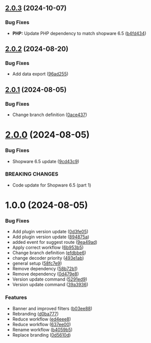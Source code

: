 ## [2.0.3](https://github.com/MakairaIO/shopware6-connect/compare/2.0.2...2.0.3) (2024-10-07)


### Bug Fixes

* **PHP:** Update PHP dependency to match shopware 6.5 ([b4fd434](https://github.com/MakairaIO/shopware6-connect/commit/b4fd434c27cca50f5a82366821530bed12985c1e))

## [2.0.2](https://github.com/MakairaIO/shopware6-connect/compare/2.0.1...2.0.2) (2024-08-20)


### Bug Fixes

* Add data export ([96ad255](https://github.com/MakairaIO/shopware6-connect/commit/96ad2552b9aec55624a0e3d8b9c30c0c6cb4e88a))

## [2.0.1](https://github.com/MakairaIO/shopware6-connect/compare/2.0.0...2.0.1) (2024-08-05)


### Bug Fixes

* Change branch definition ([0ace437](https://github.com/MakairaIO/shopware6-connect/commit/0ace437208cc63db2db7e038f5ae4a94f6527861))

# [2.0.0](https://github.com/MakairaIO/shopware6-connect/compare/1.0.0...2.0.0) (2024-08-05)


### Bug Fixes

* Shopware 6.5 update ([9cd43c9](https://github.com/MakairaIO/shopware6-connect/commit/9cd43c9266bc25aea07dc8cc4b3eea5011f9d7a9))


### BREAKING CHANGES

* Code update for Shopware 6.5 (part 1)

# 1.0.0 (2024-08-05)


### Bug Fixes

* Add plugin version update ([0d3fe05](https://github.com/MakairaIO/shopware6-connect/commit/0d3fe057275a04aeb57e2ac147dc6c7a60828c56))
* Add plugin version update ([894875a](https://github.com/MakairaIO/shopware6-connect/commit/894875a9d6a294ea276d391767ef63aeff84f0e4))
* added event for suggest route ([9ea49ad](https://github.com/MakairaIO/shopware6-connect/commit/9ea49add3e4b7634b8f50bb6062b2e9dbc878708))
* Apply correct workflow ([6b953b5](https://github.com/MakairaIO/shopware6-connect/commit/6b953b5fdf9e87086994290724450943cf111afa))
* Change branch definition ([efdbbe6](https://github.com/MakairaIO/shopware6-connect/commit/efdbbe610e717ae8557d2f20ac869b10e81bc0fd))
* change decoder priority ([493e1ab](https://github.com/MakairaIO/shopware6-connect/commit/493e1ab74821ffa77a6c4087d2b6ed7695775b27))
* general setup ([58fc7e9](https://github.com/MakairaIO/shopware6-connect/commit/58fc7e933fc2b43fba1293e24bee94bc12cf799e))
* Remove dependency ([58b72b1](https://github.com/MakairaIO/shopware6-connect/commit/58b72b1f10adee05782bc6bb16c77778b20ee814))
* Remove dependency ([0d479e8](https://github.com/MakairaIO/shopware6-connect/commit/0d479e876a527cd96bd386d39e231e4c71562693))
* Version update command ([5291ed9](https://github.com/MakairaIO/shopware6-connect/commit/5291ed96c0e32c247c395f527f475da2cb62f981))
* Version update command ([39a3936](https://github.com/MakairaIO/shopware6-connect/commit/39a3936b6de712f8962be93b41c6387b3a36eabf))


### Features

* Banner and improved filters ([b03ee88](https://github.com/MakairaIO/shopware6-connect/commit/b03ee88cc62c3433849a85417d3a1baf164c0bb9))
* Rebranding ([d0ba777](https://github.com/MakairaIO/shopware6-connect/commit/d0ba77757cbc2235dc5796c6857169c49ceb0d48))
* Reduce workflow ([ed4eee8](https://github.com/MakairaIO/shopware6-connect/commit/ed4eee8df9a819b3d6710366ec6090281bed2ce4))
* Reduce workflow ([637ee00](https://github.com/MakairaIO/shopware6-connect/commit/637ee0031ae6bff4f5d1623b91b9bce23a332b1b))
* Rename workflow ([b4059b5](https://github.com/MakairaIO/shopware6-connect/commit/b4059b5b756a3b5de3c1fde88505f49c8211bdb7))
* Replace branding ([0d5610d](https://github.com/MakairaIO/shopware6-connect/commit/0d5610dd9464a49a1e62284cc5cbbd7902ea692b))
